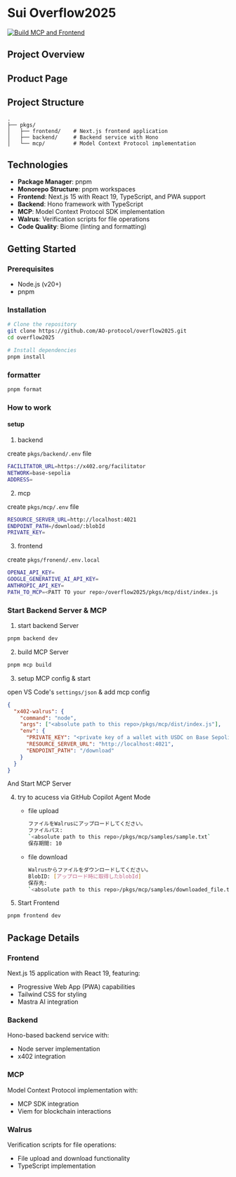 # Sui Overflow2025

[![Build MCP and Frontend](https://github.com/AO-protocol/overflow2025/actions/workflows/build.yml/badge.svg)](https://github.com/AO-protocol/overflow2025/actions/workflows/build.yml)

## Project Overview

## Product Page

## Project Structure

```
.
├── pkgs/
│   ├── frontend/    # Next.js frontend application
│   ├── backend/     # Backend service with Hono
│   └── mcp/         # Model Context Protocol implementation
```

## Technologies

- **Package Manager**: pnpm
- **Monorepo Structure**: pnpm workspaces
- **Frontend**: Next.js 15 with React 19, TypeScript, and PWA support
- **Backend**: Hono framework with TypeScript
- **MCP**: Model Context Protocol SDK implementation
- **Walrus**: Verification scripts for file operations
- **Code Quality**: Biome (linting and formatting)

## Getting Started

### Prerequisites

- Node.js (v20+)
- pnpm

### Installation

```bash
# Clone the repository
git clone https://github.com/AO-protocol/overflow2025.git
cd overflow2025

# Install dependencies
pnpm install
```

### formatter

```bash
pnpm format
```

### How to work

#### setup

1. backend

create `pkgs/backend/.env` file

```bash
FACILITATOR_URL=https://x402.org/facilitator
NETWORK=base-sepolia
ADDRESS=
```

2. mcp

create `pkgs/mcp/.env` file

```bash
RESOURCE_SERVER_URL=http://localhost:4021
ENDPOINT_PATH=/download/:blobId
PRIVATE_KEY=
```

3. frontend

create `pkgs/fronend/.env.local`

```bash
OPENAI_API_KEY=
GOOGLE_GENERATIVE_AI_API_KEY=
ANTHROPIC_API_KEY=
PATH_TO_MCP=<PATT TO your repo>/overflow2025/pkgs/mcp/dist/index.js
```

### Start Backend Server & MCP

1. start backend Server

```bash
pnpm backend dev
```

2. build MCP Server

```bash
pnpm mcp build
```

3. setup MCP config & start

open VS Code's `settings/json` & add mcp config

```json
{
  "x402-walrus": {
    "command": "node",
    "args": ["<absolute path to this repo>/pkgs/mcp/dist/index.js"],
    "env": {
      "PRIVATE_KEY": "<private key of a wallet with USDC on Base Sepolia>",
      "RESOURCE_SERVER_URL": "http://localhost:4021",
      "ENDPOINT_PATH": "/download"
    }
  }
}
```

And Start MCP Server

4. try to acucess via GitHub Copilot Agent Mode

   - file upload

     ```bash
     ファイルをWalrusにアップロードしてください。
     ファイルパス:
     `<absolute path to this repo>/pkgs/mcp/samples/sample.txt`
     保存期間: 10
     ```

   - file download

     ```bash
     Walrusからファイルをダウンロードしてください。
     BlobID: [アップロード時に取得したblobId]
     保存先:
     `<absolute path to this repo>/pkgs/mcp/samples/downloaded_file.txt`
     ```

5. Start Frontend

```bash
pnpm frontend dev
```

## Package Details

### Frontend

Next.js 15 application with React 19, featuring:

- Progressive Web App (PWA) capabilities
- Tailwind CSS for styling
- Mastra AI integration

### Backend

Hono-based backend service with:

- Node server implementation
- x402 integration

### MCP

Model Context Protocol implementation with:

- MCP SDK integration
- Viem for blockchain interactions

### Walrus

Verification scripts for file operations:

- File upload and download functionality
- TypeScript implementation
